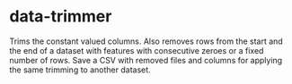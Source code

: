# data-trimmer
Trims the constant valued columns.  Also removes rows from the start and the end of a dataset with features with consecutive zeroes or a fixed number of rows. Save a CSV with removed files and columns for applying the same trimming to another dataset.

